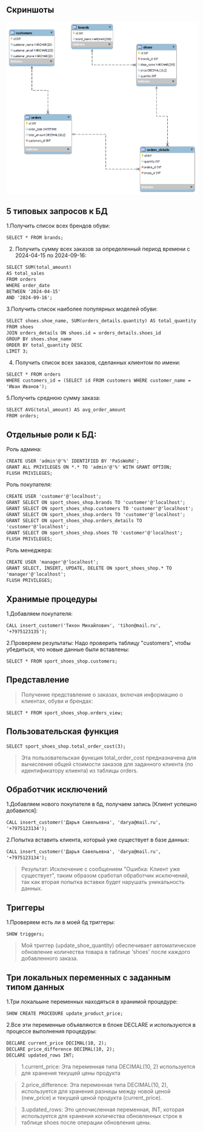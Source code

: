 ## Скриншоты 
![Скриншот 1](screen/erd.png)
##  5 типовых запросов к БД

1.Получить список всех брендов обуви:
```Mysql
SELECT * FROM brands;
```
2. Получить сумму всех заказов за определенный период времени  с 2024-04-15 по 2024-09-16:
```Mysql
SELECT SUM(total_amount) 
AS total_sales 
FROM orders 
WHERE order_date 
BETWEEN '2024-04-15' 
AND '2024-09-16';
```

3.Получить список наиболее популярных моделей обуви:
```Mysql
SELECT shoes.shoe_name, SUM(orders_details.quantity) AS total_quantity 
FROM shoes 
JOIN orders_details ON shoes.id = orders_details.shoes_id 
GROUP BY shoes.shoe_name 
ORDER BY total_quantity DESC 
LIMIT 3;
```

4. Получить список всех заказов, сделанных клиентом по имени:
```Mysql
SELECT * FROM orders
WHERE customers_id = (SELECT id FROM customers WHERE customer_name = 'Иван Иванов');
```

5.Получить среднюю сумму заказа:
```Mysql
SELECT AVG(total_amount) AS avg_order_amount
FROM orders;
```
##  Отдельные роли к БД:
Роль админа:
```Mysql
CREATE USER 'admin'@'%' IDENTIFIED BY 'PaSsWoRd';
GRANT ALL PRIVILEGES ON *.* TO 'admin'@'%' WITH GRANT OPTION;
FLUSH PRIVILEGES;
```

Роль покупателя:
```Mysql
CREATE USER 'customer'@'localhost';
GRANT SELECT ON sport_shoes_shop.brands TO 'customer'@'localhost';
GRANT SELECT ON sport_shoes_shop.customers TO 'customer'@'localhost';
GRANT SELECT ON sport_shoes_shop.orders TO 'customer'@'localhost';
GRANT SELECT ON sport_shoes_shop.orders_details TO 'customer'@'localhost';
GRANT SELECT ON sport_shoes_shop.shoes TO 'customer'@'localhost';
FLUSH PRIVILEGES;
```

Роль менеджера:
```Mysql
CREATE USER 'manager'@'localhost';
GRANT SELECT, INSERT, UPDATE, DELETE ON sport_shoes_shop.* TO 'manager'@'localhost';
FLUSH PRIVILEGES;
```
## Хранимые процедуры
1.Добавляем покупателя:
```Mysql
CALL insert_customer('Тихон Михайлович', 'tihon@mail.ru', '+7975123135');
```

2.Проверяем результаты: Надо проверить таблицу "customers", чтобы убедиться, что новые данные были вставлены:
```Mysql
SELECT * FROM sport_shoes_shop.customers;
```

## Представление
> Получение представление о заказах, включая информацию о клиентах, обуви и брендах:
```Mysql
SELECT * FROM sport_shoes_shop.orders_view;
```

## Пользовательская функция
```Mysql
SELECT sport_shoes_shop.total_order_cost(3);
```
> Эта пользовательская функция total_order_cost предназначена для вычисления общей стоимости заказов для заданного клиента (по идентификатору клиента) из таблицы orders.

## Обработчик исключений
1.Добавляем нового покупателя в бд, получаем запись [Клиент успешно добавился]:
```Mysql
CALL insert_customer('Дарья Савельевна', 'darya@mail.ru', '+7975123134');
```

2.Попытка вставить клиента, который уже существует в базе данных:
```Mysql
CALL insert_customer('Дарья Савельевна', 'darya@mail.ru', '+7975123134');
```

> Результат: Исключение с сообщением "Ошибка: Клиент уже существует", таким образом  сработал обработчик исключений, так как вторая попытка вставки будет нарушать уникальность данных.

## Триггеры 

1.Проверяем есть ли в моей бд триггеры:
```Mysql
SHOW triggers;
```
> Мой триггер (update_shoe_quantity) обеспечивает автоматическое обновление количества товара в таблице 'shoes' после каждого добавленного заказа.

## Три локальных переменных с заданным типом данных

1.Три локальыне переменных находяться в хранимой процедуре:
```Mysql
SHOW CREATE PROCEDURE update_product_price;
```

2.Все эти переменные объявляются в блоке DECLARE и используются в процессе выполнения процедуры:
```Mysql
DECLARE current_price DECIMAL(10, 2);
DECLARE price_difference DECIMAL(10, 2);
DECLARE updated_rows INT;
```
> 1.current_price: Эта переменная типа DECIMAL(10, 2) используется для хранения текущей цены продукта

> 2.price_difference: Эта переменная типа DECIMAL(10, 2), используется для хранения разницы между новой ценой (new_price) и текущей ценой продукта (current_price).

> 3.updated_rows: Это целочисленная переменная, INT, которая используется для хранения количества обновленных строк в таблице shoes после  операции обновления цены.




